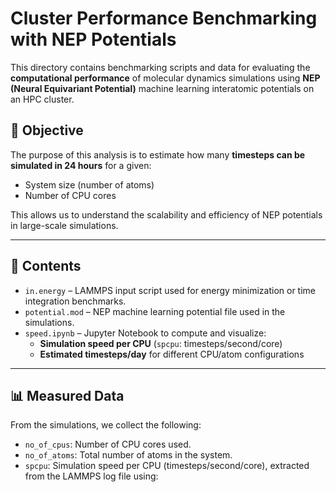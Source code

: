 # Cluster Performance Benchmarking with NEP Potentials

This directory contains benchmarking scripts and data for evaluating the **computational performance** of molecular dynamics simulations using **NEP (Neural Equivariant Potential)** machine learning interatomic potentials on an HPC cluster.

## 🎯 Objective

The purpose of this analysis is to estimate how many **timesteps can be simulated in 24 hours** for a given:

- System size (number of atoms)
- Number of CPU cores

This allows us to understand the scalability and efficiency of NEP potentials in large-scale simulations.

---

## 📁 Contents

- `in.energy` – LAMMPS input script used for energy minimization or time integration benchmarks.
- `potential.mod` – NEP machine learning potential file used in the simulations.
- `speed.ipynb` – Jupyter Notebook to compute and visualize:
  - **Simulation speed per CPU** (`spcpu`: timesteps/second/core)
  - **Estimated timesteps/day** for different CPU/atom configurations

---

## 📊 Measured Data

From the simulations, we collect the following:

- `no_of_cpus`: Number of CPU cores used.
- `no_of_atoms`: Total number of atoms in the system.
- `spcpu`: Simulation speed per CPU (timesteps/second/core), extracted from the LAMMPS log file using:
